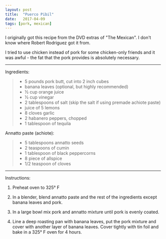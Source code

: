 ```yaml
---
layout: post
title:  "Puerco Pibil"
date:   2017-04-09
tags: [pork, mexican]
---
```


I originally got this recipe from the DVD extras of "The Mexican". I don't know where Robert Rodriguez got it from.

I tried to use chicken instead of pork for some chicken-only friends and it was awful - the fat that the pork provides is absolutely necessary.

---

Ingredients:

>  * 5 pounds pork butt, cut into 2 inch cubes
>  * banana leaves (optional, but highly recommended)
>  * ½ cup orange juice
>  * ½ cup vinegar
>  * 2 tablespoons of salt (skip the salt if using premade achiote paste)
>  * juice of 5 lemons
>  * 8 cloves garlic
>  * 2 habanero peppers, chopped
>  * 1 tablespoon of tequila

Annatto paste (achiote):
>  * 5 tablespoons annatto seeds
>  * 2 teaspoons of cumin
>  * 1 tablespoon of black peppercorns
>  * 8 piece of allspice
>  * 1/2 teaspoon of cloves

---

Instructions:

1. Preheat oven to 325° F

1. In a blender, blend annatto paste and the rest of the ingredients except banana leaves and pork.

1. In a large bowl mix pork and annatto mixture until pork is evenly coated.

1. Line a deep roasting pan with banana leaves, put the pork mixture and cover with another layer of banana leaves. Cover tightly with tin foil and bake in a 325° F oven for 4 hours.

